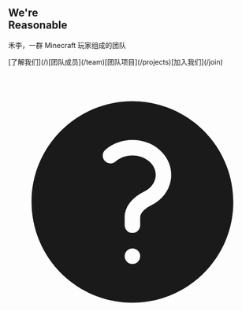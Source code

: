 <!DOCTYPE html><html lang="zh-CN"><head><meta charSet="utf-8"/><meta name="viewport" content="width=device-width, initial-scale=1"/><link rel="stylesheet" href="/_next/static/css/dbd58e7f49b7f92a.css" crossorigin="" data-precedence="next"/><link rel="stylesheet" href="/_next/static/css/17c456f632db60f3.css" crossorigin="" data-precedence="next"/><link rel="preload" as="script" fetchPriority="low" href="/_next/static/chunks/webpack-6293f5d2832f9104.js" crossorigin=""/><script src="/_next/static/chunks/3a1fbd1c-c10091955725a502.js" async="" crossorigin=""></script><script src="/_next/static/chunks/157-439d0400dbb482fe.js" async="" crossorigin=""></script><script src="/_next/static/chunks/main-app-dd443ef95f6584bf.js" async="" crossorigin=""></script><script src="/_next/static/chunks/app/page-f40aed7a54c985dd.js" async=""></script><script src="/_next/static/chunks/861-1d8928abe2c4eaad.js" async=""></script><script src="/_next/static/chunks/app/layout-fdef1f755fe96381.js" async=""></script><title>Reasonable · 禾李团队</title><meta name="description" content="禾李，一群 Minecraft 玩家组成的团队"/><link rel="author" href="https://alex3236.top"/><meta name="author" content="Alex3236"/><meta name="generator" content="Next.js"/><meta name="keywords" content="禾李,Minecraft,Reasonable"/><link rel="icon" href="/favicon.ico" type="image/x-icon" sizes="16x16"/><script src="/_next/static/chunks/polyfills-c67a75d1b6f99dc8.js" crossorigin="" noModule=""></script></head><body><section class=""><div class="relative isolate px-6 pt-14 lg:px-8"><div class="absolute inset-x-0 -top-40 -z-10 transform-gpu overflow-hidden blur-3xl sm:-top-80" aria-hidden="true"><div class="relative left-[calc(50%-11rem)] aspect-[1155/678] w-[36.125rem] -translate-x-1/2 rotate-[30deg] bg-gradient-to-tr from-[#66ccff] to-[#ff6c6c] dark:to-[#8a3232] opacity-30 sm:left-[calc(50%-30rem)] sm:w-[72.1875rem]" style="clip-path:polygon(74.1% 44.1%, 100% 61.6%, 97.5% 26.9%, 85.5% 0.1%, 80.7% 2%, 72.5% 32.5%, 60.2% 62.4%, 52.4% 68.1%, 47.5% 58.3%, 45.2% 34.5%, 27.5% 76.7%, 0.1% 64.9%, 17.9% 100%, 27.6% 76.8%, 76.1% 97.7%, 74.1% 44.1%)"></div></div><div class="mx-auto max-w-2xl py-32 sm:py-48 lg:py-56"><div class="text-center">

# We&#x27;re <div class="inline bg-clip-text text-transparent bg-gradient-to-br from-blue-300 to-blue-800 dark:from-blue-100 dark:to-blue-400">Reasonable</div>

禾李，一群 Minecraft 玩家组成的团队
</div></div><div class="absolute inset-x-0 top-[calc(100%-13rem)] -z-10 transform-gpu overflow-hidden blur-3xl sm:top-[calc(100%-30rem)]" aria-hidden="true"><div class="relative left-[calc(50%+3rem)] aspect-[1155/678] w-[36.125rem] -translate-x-1/2 bg-gradient-to-tr from-[#66ccff] to-[#ff6c6c] dark:to-[#8a3232] opacity-30 sm:left-[calc(50%+36rem)] sm:w-[72.1875rem]" style="clip-path:polygon(74.1% 44.1%, 100% 61.6%, 97.5% 26.9%, 85.5% 0.1%, 80.7% 2%, 72.5% 32.5%, 60.2% 62.4%, 52.4% 68.1%, 47.5% 58.3%, 45.2% 34.5%, 27.5% 76.7%, 0.1% 64.9%, 17.9% 100%, 27.6% 76.8%, 76.1% 97.7%, 74.1% 44.1%)"></div></div></div></section><section class="w-full z-10"><div class="text-center md:w-1/2 sm:w-3/4 w-11/12 mx-auto relative flex space-x-1 rounded-xl bg-primary dark:bg-primary-dark p-1">[了解我们](/)[团队成员](/team)[团队项目](/projects)[加入我们](/join)</div></section><section class=""><div class="relative py-8 mx-auto max-w-screen-xl sm:py-16 px-16"><div class="grid pt-8 text-left md:gap-16 md:grid-cols-2"><div><div class="mb-10"><h3 class="flex items-center mb-4 text-lg font-medium text-title dark:text-title-dark"><svg xmlns="http://www.w3.org/2000/svg" viewBox="0 0 24 24" fill="currentColor" aria-hidden="true" data-slot="icon" class="flex-shrink-0 mr-2 w-6 h-6 text-content dark:text-content-dark/80"><path fill-rule="evenodd" d="M2.25 12c0-5.385 4.365-9.75 9.75-9.75s9.75 4.365 9.75 9.75-4.365 9.75-9.75 9.75S2.25 17.385 2.25 12Zm11.378-3.917c-.89-.777-2.366-.777-3.255 0a.75.75 0 0 1-.988-1.129c1.454-1.272 3.776-1.272 5.23 0 1.513 1.324 1.513 3.518 0 4.842a3.75 3.75 0 0 1-.837.552c-.676.328-1.028.774-1.028 1.152v.75a.75.75 0 0 1-1.5 0v-.75c0-1.279 1.06-2.107 1.875-2.502.182-.088.351-.199.503-.331.83-.727.83-1.857 0-2.584ZM12 18a.75.75 0 1 0 0-1.5.75.75 0 0 0 0 1.5Z" clip-rule="evenodd"><
